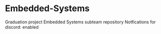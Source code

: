 # Embedded-Systems
Graduation project Embedded Systems subteam repository 
Notfications for discord: enabled 
